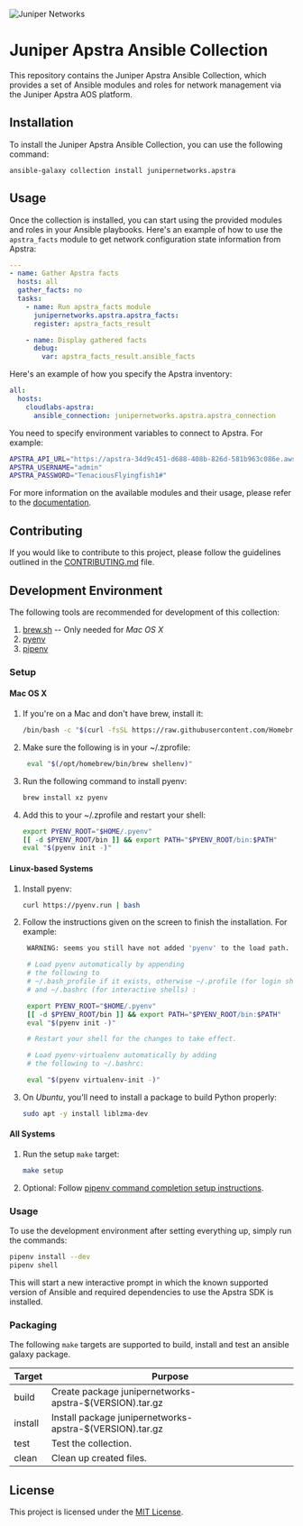 ![Juniper Networks](https://juniper-prod.scene7.com/is/image/junipernetworks/juniper_black-rgb-header?wid=320&dpr=off)

# Juniper Apstra Ansible Collection

This repository contains the Juniper Apstra Ansible Collection, which provides a set of Ansible modules and roles for network management via the Juniper Apstra AOS platform.

## Installation

To install the Juniper Apstra Ansible Collection, you can use the following command:

```shell
ansible-galaxy collection install junipernetworks.apstra
```

## Usage

Once the collection is installed, you can start using the provided modules and roles in your Ansible playbooks. Here's an example of how to use the `apstra_facts` module to get network configuration state information from Apstra:

```yaml
---
- name: Gather Apstra facts
  hosts: all
  gather_facts: no
  tasks:
    - name: Run apstra_facts module
      junipernetworks.apstra.apstra_facts:
      register: apstra_facts_result

    - name: Display gathered facts
      debug:
        var: apstra_facts_result.ansible_facts
```

Here's an example of how you specify the Apstra inventory:
```yaml
all:
  hosts:
    cloudlabs-apstra:
      ansible_connection: junipernetworks.apstra.apstra_connection
```

You need to specify environment variables to connect to Apstra. For example:
```bash
APSTRA_API_URL="https://apstra-34d9c451-d688-408b-826d-581b963c086e.aws.apstra.com/api"
APSTRA_USERNAME="admin"
APSTRA_PASSWORD="TenaciousFlyingfish1#"
```

For more information on the available modules and their usage, please refer to the [documentation](https://docs.juniper.net/apstra/ansible-collection).

## Contributing

If you would like to contribute to this project, please follow the guidelines outlined in the [CONTRIBUTING.md](CONTRIBUTING.md) file.

## Development Environment

The following tools are recommended for development of this collection:
1. [brew.sh](https://brew.sh/) -- Only needed for _Mac OS X_
1. [pyenv](https://github.com/pyenv/pyenv/blob/master/README.md)
2. [pipenv](https://github.com/pyenv/pyenv/blob/master/README.md)

### Setup

#### Mac OS X

1. If you're on a Mac and don't have brew, install it: 
    ```bash
    /bin/bash -c "$(curl -fsSL https://raw.githubusercontent.com/Homebrew/install/HEAD/install.sh)"
    ```
2. Make sure the following is in your ~/.zprofile:
   ```bash
    eval "$(/opt/homebrew/bin/brew shellenv)"
   ```

3. Run the following command to install pyenv:
   ```bash
   brew install xz pyenv
   ```

4. Add this to your ~/.zprofile and restart your shell:
    ```bash
    export PYENV_ROOT="$HOME/.pyenv"
    [[ -d $PYENV_ROOT/bin ]] && export PATH="$PYENV_ROOT/bin:$PATH"
    eval "$(pyenv init -)"
    ```

#### Linux-based Systems

1. Install pyenv: 

    ```bash
    curl https://pyenv.run | bash
    ```

2. Follow the instructions given on the screen to finish the installation. For example:
   ```bash
    WARNING: seems you still have not added 'pyenv' to the load path.

    # Load pyenv automatically by appending
    # the following to
    # ~/.bash_profile if it exists, otherwise ~/.profile (for login shells)
    # and ~/.bashrc (for interactive shells) :

    export PYENV_ROOT="$HOME/.pyenv"
    [[ -d $PYENV_ROOT/bin ]] && export PATH="$PYENV_ROOT/bin:$PATH"
    eval "$(pyenv init -)"

    # Restart your shell for the changes to take effect.

    # Load pyenv-virtualenv automatically by adding
    # the following to ~/.bashrc:

    eval "$(pyenv virtualenv-init -)"
   ```
3. On _Ubuntu_, you'll need to install a package to build Python properly:
      ```bash
      sudo apt -y install liblzma-dev
      ```
#### All Systems

1. Run the setup `make` target:
   ```bash
   make setup
   ```

2. Optional: Follow [pipenv command completion setup instructions](https://pipenv.pypa.io/en/stable/shell.html#shell-completion).

### Usage

To use the development environment after setting everything up, simply run the commands:

  ```bash
  pipenv install --dev
  pipenv shell
  ```

This will start a new interactive prompt in which the known supported version of Ansible and required dependencies to use the Apstra SDK is installed.

### Packaging

The following `make` targets are supported to build, install and test an ansible galaxy package.

|Target|Purpose|
|---|---|
|build|Create package junipernetworks-apstra-$(VERSION).tar.gz|
|install|Install package junipernetworks-apstra-$(VERSION).tar.gz|
|test|Test the collection.|
|clean|Clean up created files.|

## License

This project is licensed under the [MIT License](LICENSE).
